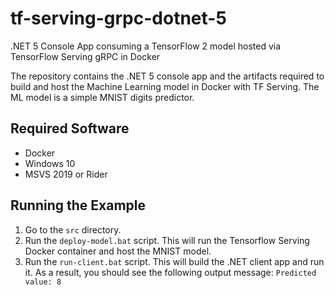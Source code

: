 # tf-serving-grpc-dotnet-5
.NET 5 Console App consuming a TensorFlow 2 model hosted via TensorFlow Serving gRPC in Docker

The repository contains the .NET 5 console app and the artifacts required to build and host the Machine Learning model in Docker with TF Serving.
The ML model is a simple MNIST digits predictor.

  ## Required Software ##
- Docker
- Windows 10
- MSVS 2019 or Rider
  
## Running the Example ##
1.	Go to the `src` directory.
2.	Run the `deploy-model.bat` script. This will run the Tensorflow Serving Docker container and host the MNIST model.
3.	Run the `run-client.bat` script. This will build the .NET client app and run it. As a result, you should see the following output message:
`Predicted value: 8`


